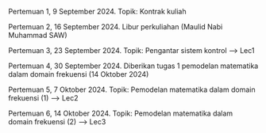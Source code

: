 Pertemuan 1, 9 September 2024. Topik: Kontrak kuliah

Pertemuan 2, 16 September 2024. Libur perkuliahan (Maulid Nabi Muhammad SAW) 

Pertemuan 3, 23 September 2024. Topik: Pengantar sistem kontrol --> Lec1

Pertemuan 4, 30 September 2024. Diberikan tugas 1 pemodelan matematika dalam domain frekuensi (14 Oktober 2024)

Pertemuan 5, 7 Oktober 2024. Topik: Pemodelan matematika dalam domain frekuensi (1) --> Lec2

Pertemuan 6, 14 Oktober 2024. Topik: Pemodelan matematika dalam domain frekuensi (2) --> Lec3
